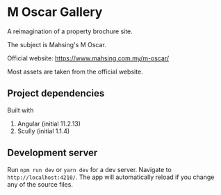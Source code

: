 # M Oscar Gallery

A reimagination of a property brochure site.

The subject is Mahsing's M Oscar.

Official website:
https://www.mahsing.com.my/m-oscar/

Most assets are taken from the official website.

## Project dependencies

Built with

1. Angular (initial 11.2.13)
2. Scully (initial 1.1.4)

## Development server

Run `npm run dev` or `yarn dev` for a dev server.
Navigate to `http://localhost:4210/`.
The app will automatically reload if you change any of the source files.
